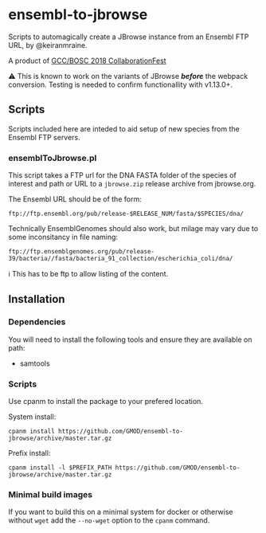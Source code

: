 # ensembl-to-jbrowse

Scripts to automagically create a JBrowse instance from an Ensembl FTP URL, by @keiranmraine.

A product of [GCC/BOSC 2018 CollaborationFest](https://galaxyproject.org/events/gccbosc2018/collaboration/)

:warning: This is known to work on the variants of JBrowse __*before*__ the webpack conversion.  Testing is needed to confirm functionallity with v1.13.0+.

## Scripts

Scripts included here are inteded to aid setup of new species from the Ensembl FTP servers.

### ensemblToJbrowse.pl

This script takes a FTP url for the DNA FASTA folder of the species of interest and path or URL to a `jbrowse.zip` release archive from jbrowse.org.

The Ensembl URL should be of the form:

```
ftp://ftp.ensembl.org/pub/release-$RELEASE_NUM/fasta/$SPECIES/dna/
```

Technically EnsemblGenomes should also work, but milage may vary due to some inconsitancy in file naming:

```
ftp://ftp.ensemblgenomes.org/pub/release-39/bacteria//fasta/bacteria_91_collection/escherichia_coli/dna/
```

:information_source: This has to be ftp to allow listing of the content.

## Installation

### Dependencies

You will need to install the following tools and ensure they are available on path:

* samtools

### Scripts

Use cpanm to install the package to your prefered location.

System install:

```
cpanm install https://github.com/GMOD/ensembl-to-jbrowse/archive/master.tar.gz
```

Prefix install:

```
cpanm install -l $PREFIX_PATH https://github.com/GMOD/ensembl-to-jbrowse/archive/master.tar.gz
```

### Minimal build images

If you want to build this on a minimal system for docker or otherwise without `wget` add the `--no-wget` option to the `cpanm` command.


